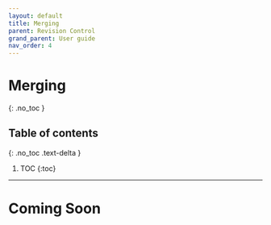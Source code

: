 ```yaml
---
layout: default
title: Merging
parent: Revision Control
grand_parent: User guide
nav_order: 4
---
```


# Merging
{: .no_toc }

## Table of contents
{: .no_toc .text-delta }

1. TOC
{:toc}

---

# Coming Soon
